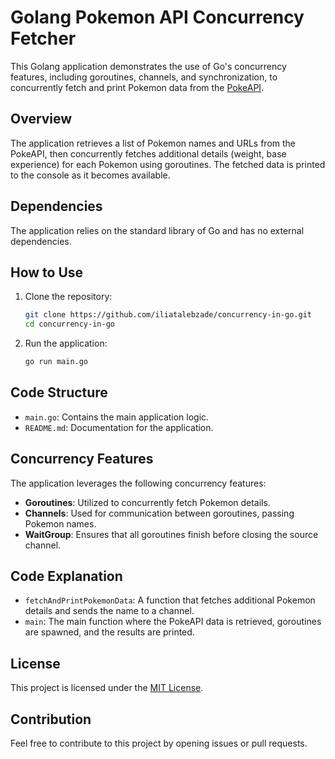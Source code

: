 # Golang Pokemon API Concurrency Fetcher

This Golang application demonstrates the use of Go's concurrency features, including goroutines, channels, and synchronization, to concurrently fetch and print Pokemon data from the [PokeAPI](https://pokeapi.co/api/v2/pokemon).

## Overview

The application retrieves a list of Pokemon names and URLs from the PokeAPI, then concurrently fetches additional details (weight, base experience) for each Pokemon using goroutines. The fetched data is printed to the console as it becomes available.

## Dependencies

The application relies on the standard library of Go and has no external dependencies.

## How to Use

1. Clone the repository:

    ```bash
    git clone https://github.com/iliatalebzade/concurrency-in-go.git
    cd concurrency-in-go
    ```

2. Run the application:

    ```bash
    go run main.go
    ```

## Code Structure

- `main.go`: Contains the main application logic.
- `README.md`: Documentation for the application.

## Concurrency Features

The application leverages the following concurrency features:

- **Goroutines**: Utilized to concurrently fetch Pokemon details.
- **Channels**: Used for communication between goroutines, passing Pokemon names.
- **WaitGroup**: Ensures that all goroutines finish before closing the source channel.

## Code Explanation

- `fetchAndPrintPokemonData`: A function that fetches additional Pokemon details and sends the name to a channel.
- `main`: The main function where the PokeAPI data is retrieved, goroutines are spawned, and the results are printed.

## License

This project is licensed under the [MIT License](LICENSE).

## Contribution

Feel free to contribute to this project by opening issues or pull requests.
